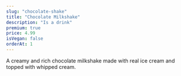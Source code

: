 ```yaml
---
slug: "chocolate-shake"
title: "Chocolate Milkshake"
description: "Is a drink"
premium: true
price: 4.99
isVegan: false
orderAt: 1
---
```


A creamy and rich chocolate milkshake made with real ice cream and topped with whipped cream.
